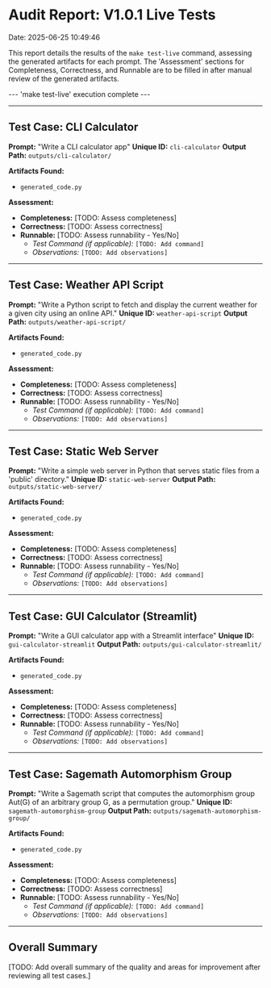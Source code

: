 # Audit Report: V1.0.1 Live Tests

Date: 2025-06-25 10:49:46

This report details the results of the `make test-live` command, assessing the generated artifacts for each prompt.
The 'Assessment' sections for Completeness, Correctness, and Runnable are to be filled in after manual review of the generated artifacts.


--- 'make test-live' execution complete ---

---

## Test Case: CLI Calculator

**Prompt:** "Write a CLI calculator app"
**Unique ID:** `cli-calculator`
**Output Path:** `outputs/cli-calculator/`

**Artifacts Found:**
- `generated_code.py`

**Assessment:**
- **Completeness:** [TODO: Assess completeness]
- **Correctness:** [TODO: Assess correctness]
- **Runnable:** [TODO: Assess runnability - Yes/No]
    - *Test Command (if applicable):* `[TODO: Add command]`
    - *Observations:* `[TODO: Add observations]`

---

## Test Case: Weather API Script

**Prompt:** "Write a Python script to fetch and display the current weather for a given city using an online API."
**Unique ID:** `weather-api-script`
**Output Path:** `outputs/weather-api-script/`

**Artifacts Found:**
- `generated_code.py`

**Assessment:**
- **Completeness:** [TODO: Assess completeness]
- **Correctness:** [TODO: Assess correctness]
- **Runnable:** [TODO: Assess runnability - Yes/No]
    - *Test Command (if applicable):* `[TODO: Add command]`
    - *Observations:* `[TODO: Add observations]`

---

## Test Case: Static Web Server

**Prompt:** "Write a simple web server in Python that serves static files from a 'public' directory."
**Unique ID:** `static-web-server`
**Output Path:** `outputs/static-web-server/`

**Artifacts Found:**
- `generated_code.py`

**Assessment:**
- **Completeness:** [TODO: Assess completeness]
- **Correctness:** [TODO: Assess correctness]
- **Runnable:** [TODO: Assess runnability - Yes/No]
    - *Test Command (if applicable):* `[TODO: Add command]`
    - *Observations:* `[TODO: Add observations]`

---

## Test Case: GUI Calculator (Streamlit)

**Prompt:** "Write a GUI calculator app with a Streamlit interface"
**Unique ID:** `gui-calculator-streamlit`
**Output Path:** `outputs/gui-calculator-streamlit/`

**Artifacts Found:**
- `generated_code.py`

**Assessment:**
- **Completeness:** [TODO: Assess completeness]
- **Correctness:** [TODO: Assess correctness]
- **Runnable:** [TODO: Assess runnability - Yes/No]
    - *Test Command (if applicable):* `[TODO: Add command]`
    - *Observations:* `[TODO: Add observations]`

---

## Test Case: Sagemath Automorphism Group

**Prompt:** "Write a Sagemath script that computes the automorphism group Aut(G) of an arbitrary group G, as a permutation group."
**Unique ID:** `sagemath-automorphism-group`
**Output Path:** `outputs/sagemath-automorphism-group/`

**Artifacts Found:**
- `generated_code.py`

**Assessment:**
- **Completeness:** [TODO: Assess completeness]
- **Correctness:** [TODO: Assess correctness]
- **Runnable:** [TODO: Assess runnability - Yes/No]
    - *Test Command (if applicable):* `[TODO: Add command]`
    - *Observations:* `[TODO: Add observations]`

---

## Overall Summary

[TODO: Add overall summary of the quality and areas for improvement after reviewing all test cases.]
